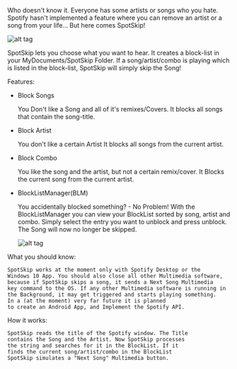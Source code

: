Who doesn't know it. Everyone has some artists or songs who you hate. 
Spotify hasn't implemented a feature where you can remove an artist or 
a song from your life... But here comes SpotSkip!

![alt tag](https://raw.githubusercontent.com/theHaury/SpotifySongSkipper/master/SpotSkip/readme_pictures/SpotSkip.PNG "SpotSkip Maing Window")

SpotSkip lets you choose what you want to hear.
It creates a block-list in your MyDocuments/SpotSkip Folder. If a 
song/artist/combo is playing which is listed in the block-list, 
SpotSkip will simply skip the Song!

Features:

- Block Songs

	You Don't like a Song and all of it's remixes/Covers.
	It blocks all songs that contain the song-title.
	
- Block Artist

    You don't like a certain Artist
	It blocks all songs from the current artist.
	
- Block Combo

    You like the song and the artist, but not a certain 
	remix/cover.
	It Blocks the current song from the current artist.
	
- BlockListManager(BLM)

    You accidentally blocked something? - No Problem!
	With the BlockListManager you can view your BlockList
	sorted by song, artist and combo. Simply select the 
	entry you want to unblock and press unblock. The Song
	will now no longer be skipped.
	
	![alt tag](https://raw.githubusercontent.com/theHaury/SpotifySongSkipper/master/SpotSkip/readme_pictures/BlockListManager.PNG "SpotSkip BlockListManager")
	
What you should know:

    SpotSkip works at the moment only with Spotify Desktop or the
    Windows 10 App. You should also close all other Multimedia software, 
    because if SpotSkip skips a song, it sends a Next Song Multimedia 
    key command to the OS. If any other Multimedia software is running in
    the Background, it may get triggered and starts playing something.
    In a (at the moment) very far future it is planned 
    to create an Android App, and Implement the Spotify API. 
	
How it works:

    SpotSkip reads the title of the Spotify window. The Title 
    contains the Song and the Artist. Now SpotSkip processes
    the string and searches for it in the BlockList. If it 
    finds the current song/artist/combo in the BlockList
    SpotSkip simulates a "Next Song" Multimedia button. 
